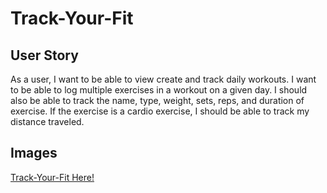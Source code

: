 # Track-Your-Fit

## User Story
As a user, I want to be able to view create and track daily workouts. I want to be able to log multiple exercises in a workout on a given day. I should also be able to track the name, type, weight, sets, reps, and duration of exercise. If the exercise is a cardio exercise, I should be able to track my distance traveled.

## Images


[Track-Your-Fit Here!](https://tranquil-mesa-00271.herokuapp.com/?id=5f9b1c5089a5352e6e2f897d)
